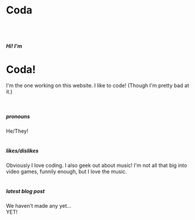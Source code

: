 # Coda
<br /><br />
##### Hi! I'm
# Coda!

I'm the one working on this website. I like to code! (Though I'm pretty bad at it.)  

<br />

##### pronouns
He/They!
<br />
<br />
##### likes/dislikes
Obviously I love coding. I also geek out about music! I'm not all that big into video games, funnily enough, but I love the music.
<br />
<br />
##### latest blog post
We haven't made any yet...
<br />
YET!